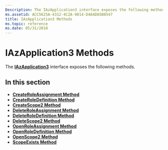 ```yaml
---
Description: The IAzApplication3 interface exposes the following methods.
ms.assetid: ACC5625A-4312-4C2A-9014-D4A4DA5B0547
title: IAzApplication3 Methods
ms.topic: reference
ms.date: 05/31/2018
---
```


# IAzApplication3 Methods

The [**IAzApplication3**](/windows/desktop/api/Azroles/nn-azroles-iazapplication3) interface exposes the following methods.

## In this section

-   [**CreateRoleAssignment Method**](/windows/desktop/api/Azroles/nf-azroles-iazapplication3-createroleassignment)
-   [**CreateRoleDefinition Method**](/windows/desktop/api/Azroles/nf-azroles-iazapplication3-createroledefinition)
-   [**CreateScope2 Method**](/windows/desktop/api/Azroles/nf-azroles-iazapplication3-createscope2)
-   [**DeleteRoleAssignment Method**](/windows/desktop/api/Azroles/nf-azroles-iazapplication3-deleteroleassignment)
-   [**DeleteRoleDefinition Method**](/windows/desktop/api/Azroles/nf-azroles-iazapplication3-deleteroledefinition)
-   [**DeleteScope2 Method**](/windows/desktop/api/Azroles/nf-azroles-iazapplication3-deletescope2)
-   [**OpenRoleAssignment Method**](/windows/desktop/api/Azroles/nf-azroles-iazapplication3-openroleassignment)
-   [**OpenRoleDefinition Method**](/windows/desktop/api/Azroles/nf-azroles-iazapplication3-openroledefinition)
-   [**OpenScope2 Method**](/windows/desktop/api/Azroles/nf-azroles-iazapplication3-openscope2)
-   [**ScopeExists Method**](/windows/desktop/api/Azroles/nf-azroles-iazapplication3-scopeexists)

 

 



